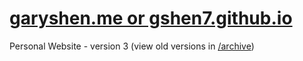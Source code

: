 # <a href="https://gshen7.github.io/">garyshen.me or gshen7.github.io</a>

Personal Website - version 3 (view old versions in <a href="https://github.com/gshen7/gshen7.github.io/tree/master/archive">/archive</a>)